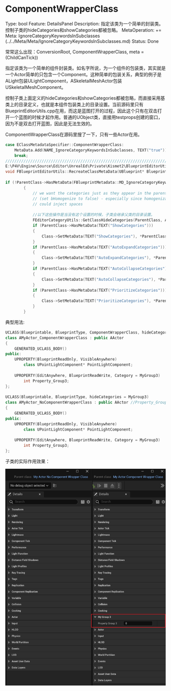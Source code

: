 # ComponentWrapperClass

Type: bool
Feature: DetailsPanel
Description: 指定该类为一个简单的封装类。控制子类的hideCategories和showCategories都被忽略。
MetaOperation: +=
Meta: IgnoreCategoryKeywordsInSubclasses (../../Meta/Meta/IgnoreCategoryKeywordsInSubclasses.md)
Status: Done

常常这么出现：ConversionRoot, ComponentWrapperClass, meta = (ChildCanTick))

指定该类为一个简单的组件封装类。如名字所说，为一个组件的包装类，其实就是一个Actor简单的只包含一个Component。这种简单的包装关系，典型的例子是ALight包装ULightComponent，ASkeletalMeshActor包装USkeletalMeshComponent。

控制子类上面定义的hideCategories和showCategories都被忽略，而直接采用基类上的目录定义，也就是本组件包装类上的目录设置。当前源码里只有BlueprintEditorUtils.cpp在用，而这是蓝图打开的过程，因此这个只有在双击打开一个蓝图的时候才起作用。普通的UObject类，直接用testprops创建的窗口，因为不是双击打开蓝图，因此是无法生效的。

ComponentWrapperClass在源码里搜了一下，只有一些Actor在用。

```cpp
case EClassMetadataSpecifier::ComponentWrapperClass:
	MetaData.Add(NAME_IgnoreCategoryKeywordsInSubclasses, TEXT("true"));    //"IgnoreCategoryKeywordsInSubclasses"
	break;
////////////////////////////////////////////////////////////////////////////////
E:\P4V\Engine\Source\Editor\UnrealEd\Private\Kismet2\BlueprintEditorUtils.cpp
void FBlueprintEditorUtils::RecreateClassMetaData(UBlueprint* Blueprint, UClass* Class, bool bRemoveExistingMetaData)

if (!ParentClass->HasMetaData(FBlueprintMetadata::MD_IgnoreCategoryKeywordsInSubclasses)) //如果没有这个设置
		{
			// we want the categories just as they appear in the parent class 
			// (set bHomogenize to false) - especially since homogenization 
			// could inject spaces

			//以下这些操作是当没有这个设置的时候，子类会继承父类的目录设置。
			FEditorCategoryUtils::GetClassHideCategories(ParentClass, AllHideCategories, /*bHomogenize =*/false);
			if (ParentClass->HasMetaData(TEXT("ShowCategories")))
			{
				Class->SetMetaData(TEXT("ShowCategories"), *ParentClass->GetMetaData("ShowCategories"));
			}
			if (ParentClass->HasMetaData(TEXT("AutoExpandCategories")))
			{
				Class->SetMetaData(TEXT("AutoExpandCategories"), *ParentClass->GetMetaData("AutoExpandCategories"));
			}
			if (ParentClass->HasMetaData(TEXT("AutoCollapseCategories")))
			{
				Class->SetMetaData(TEXT("AutoCollapseCategories"), *ParentClass->GetMetaData("AutoCollapseCategories"));
			}
			if (ParentClass->HasMetaData(TEXT("PrioritizeCategories")))
			{
				Class->SetMetaData(TEXT("PrioritizeCategories"), *ParentClass->GetMetaData("PrioritizeCategories"));
			}
		}
```

典型用法:

```cpp
UCLASS(Blueprintable, BlueprintType, ComponentWrapperClass, hideCategories = MyGroup3)	//依然会显示出Property_Group3
class AMyActor_ComponentWrapperClass : public AActor
{
	GENERATED_UCLASS_BODY()
public:
	UPROPERTY(BlueprintReadOnly, VisibleAnywhere)
		class UPointLightComponent* PointLightComponent;

	UPROPERTY(EditAnywhere, BlueprintReadWrite, Category = MyGroup3)
		int Property_Group3;
};

UCLASS(Blueprintable, BlueprintType, hideCategories = MyGroup3)
class AMyActor_NoComponentWrapperClass : public AActor //Property_Group3会被隐藏
{
	GENERATED_UCLASS_BODY()
public:
	UPROPERTY(BlueprintReadOnly, VisibleAnywhere)
		class UPointLightComponent* PointLightComponent;

	UPROPERTY(EditAnywhere, BlueprintReadWrite, Category = MyGroup3)
		int Property_Group3;
};
```

子类的实际作用效果：

![Untitled](ComponentWrapperClass/Untitled.png)